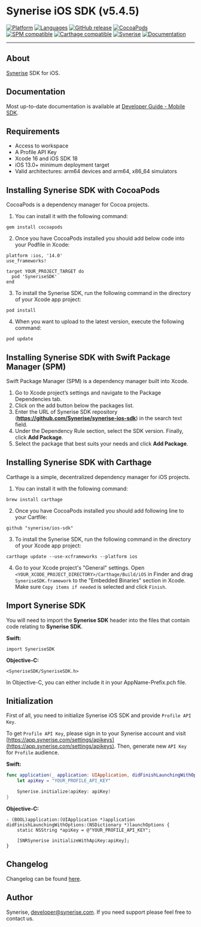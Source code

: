 # Synerise iOS SDK (v5.4.5)

[![Platform](https://img.shields.io/badge/platform-iOS-orange.svg)](https://github.com/synerise/synerise-ios-sdk)
[![Languages](https://img.shields.io/badge/language-Objective--C%20%7C%20Swift-orange.svg)](https://github.com/synerise/synerise-ios-sdk)
[![GitHub release](https://img.shields.io/github/release/Synerise/ios-sdk.svg)](https://github.com/Synerise/synerise-ios-sdk/releases) 
[![CocoaPods](https://img.shields.io/badge/pod-v5.4.5-green.svg)](https://cocoapods.org/pods/SyneriseSDK)
[![SPM compatible](https://img.shields.io/badge/SPM-Compatible-green.svg)](https://www.swift.org/package-manager)
[![Carthage compatible](https://img.shields.io/badge/Carthage-compatible-green.svg)](https://github.com/Carthage/Carthage)
[![Synerise](https://img.shields.io/badge/www-synerise-green.svg)](https://synerise.com)
[![Documentation](https://img.shields.io/badge/docs-mobile%20sdk-brightgreen.svg)](https://hub.synerise.com/developers/mobile-sdk/)

---

## About
[Synerise](https://www.synerise.com) SDK for iOS.

## Documentation
Most up-to-date documentation is available at [Developer Guide - Mobile SDK](https://hub.synerise.com/developers/mobile-sdk).

## Requirements
* Access to workspace
* A Profile API Key
* Xcode 16 and iOS SDK 18
* iOS 13.0+ minimum deployment target
* Valid architectures: arm64 devices and arm64, x86_64 simulators

## Installing Synerise SDK with CocoaPods

CocoaPods is a dependency manager for Cocoa projects.
  
1. You can install it with the following command:

```
gem install cocoapods
```

2. Once you have CocoaPods installed you should add below code into your Podfile in Xcode:

```
platform :ios, '14.0'
use_frameworks!

target YOUR_PROJECT_TARGET do
  pod 'SyneriseSDK'
end
```

3. To install the Synerise SDK, run the following command in the directory of your Xcode app project:

```
pod install
```

4. When you want to upload to the latest version, execute the following command:

```
pod update
```

## Installing Synerise SDK with Swift Package Manager (SPM)

Swift Package Manager (SPM) is a dependency manager built into Xcode.
  
1. Go to Xcode project’s settings and navigate to the Package Dependencies tab.
2. Click on the add button below the packages list.
2. Enter the URL of Synerise SDK repository (**https://github.com/Synerise/synerise-ios-sdk**) in the search text field.
3. Under the Dependency Rule section, select the SDK version. Finally, click **Add Package**.
3. Select the package that best suits your needs and click **Add Package**.

## Installing Synerise SDK with Carthage

Carthage is a simple, decentralized dependency manager for iOS projects.
  
1. You can install it with the following command:

```
brew install carthage
```

2. Once you have CocoaPods installed you should add following line to your Cartfile:

```
github "synerise/ios-sdk"
```

3. To install the Synerise SDK, run the following command in the directory of your Xcode app project:
```
carthage update --use-xcframeworks --platform ios
```

4. Go to your Xcode project's "General" settings. Open `<YOUR_XCODE_PROJECT_DIRECTORY>/Carthage/Build/iOS` in Finder and drag `SyneriseSDK.framework` to the "Embedded Binaries" section in Xcode. Make sure `Copy items if needed` is selected and click `Finish`.


## Import Synerise SDK

You will need to import the **Synerise SDK** header into the files that contain code relating to **Synerise SDK**. 

**Swift:**
```
import SyneriseSDK
```

**Objective-C:**
```
<SyneriseSDK/SyneriseSDK.h>
```

In Objective-C, you can either include it in your AppName-Prefix.pch file.

## Initialization

First of all, you need to initialize Synerise iOS SDK and provide `Profile API Key`.

To get `Profile API Key`, please sign in to your Synerise account and visit [https://app.synerise.com/settings/apikeys](https://app.synerise.com/settings/apikeys).
Then, generate new `API Key` for `Profile` audience.

**Swift:**
```swift
func application(_ application: UIApplication, didFinishLaunchingWithOptions launchOptions: [UIApplicationLaunchOptionsKey: Any]?) -> Bool {
    let apiKey = "YOUR_PROFILE_API_KEY"

    Synerise.initialize(apiKey: apiKey)
}
```

**Objective-C:**
```
- (BOOL)application:(UIApplication *)application didFinishLaunchingWithOptions:(NSDictionary *)launchOptions {
    static NSString *apiKey = @"YOUR_PROFILE_API_KEY";

    [SNRSynerise initializeWithApiKey:apiKey];
}
```
## Changelog
Changelog can be found [here](./CHANGELOG.md).

## Author
Synerise, developer@synerise.com. If you need support please feel free to contact us.
